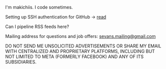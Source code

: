 I'm makichiis. I code sometimes.

Setting up SSH authentication for GitHub -> [read](https://github.com/makichiis/github-remote-auth-with-ssh)

Can I pipeline RSS feeds here?

Mailing address for questions and job offers: sevans.mailing@gmail.com 

DO NOT SEND ME UNSOLICITED ADVERTISEMENTS OR SHARE MY EMAIL WITH CENTRALIZED AND PROPRIETARY PLATFORMS, INCLUDING BUT NOT LIMITED TO META (FORMERLY FACEBOOK) AND ANY OF ITS SUBSIDIARIES.

<!---
makichiis/makichiis is a ✨ special ✨ repository because its makichiis is special and loves everyone
--> 
